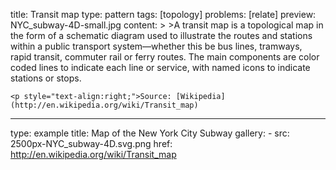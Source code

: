 title: Transit map
type: pattern
tags: [topology]
problems: [relate]
preview: NYC_subway-4D-small.jpg
content: >
    >A transit map is a topological map in the form of a schematic diagram used to illustrate the routes and stations within a public transport system—whether this be bus lines, tramways, rapid transit, commuter rail or ferry routes. The main components are color coded lines to indicate each line or service, with named icons to indicate stations or stops.
    
    <p style="text-align:right;">Source: [Wikipedia](http://en.wikipedia.org/wiki/Transit_map)
---
type: example
title: Map of the New York City Subway
gallery:
    - src: 2500px-NYC_subway-4D.svg.png
      href: http://en.wikipedia.org/wiki/Transit_map


